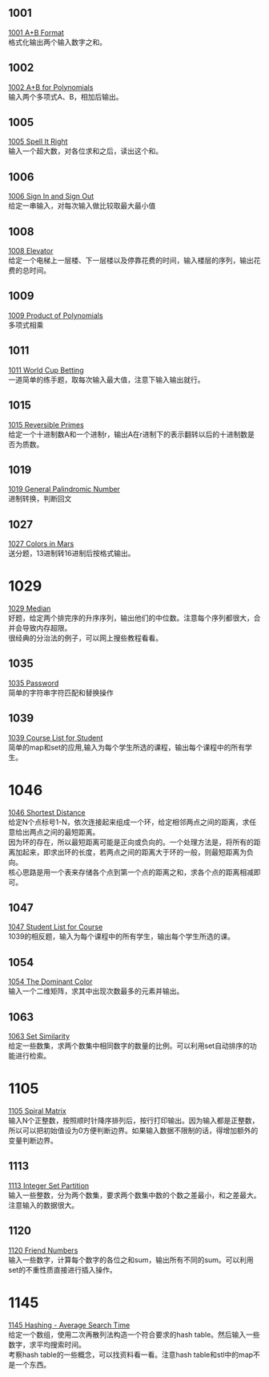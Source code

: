 ## 1001
[1001 A+B Format](https://pintia.cn/problem-sets/994805342720868352/problems/994805528788582400)  
格式化输出两个输入数字之和。  

## 1002
[1002 A+B for Polynomials](https://pintia.cn/problem-sets/994805342720868352/problems/994805526272000000)  
输入两个多项式A、B，相加后输出。

## 1005
[1005 Spell It Right](https://pintia.cn/problem-sets/994805342720868352/problems/994805519074574336)  
输入一个超大数，对各位求和之后，读出这个和。  

## 1006
[1006 Sign In and Sign Out](https://pintia.cn/problem-sets/994805342720868352/problems/994805516654460928)  
给定一串输入，对每次输入做比较取最大最小值  

## 1008
[1008 Elevator](https://pintia.cn/problem-sets/994805342720868352/problems/994805511923286016)  
给定一个电梯上一层楼、下一层楼以及停靠花费的时间，输入楼层的序列，输出花费的总时间。  

## 1009
[1009 Product of Polynomials](https://pintia.cn/problem-sets/994805342720868352/problems/994805509540921344)  
多项式相乘  

## 1011
[1011 World Cup Betting](https://pintia.cn/problem-sets/994805342720868352/problems/994805504927186944)  
一道简单的练手题，取每次输入最大值，注意下输入输出就行。  

## 1015
[1015 Reversible Primes](https://pintia.cn/problem-sets/994805342720868352/problems/994805495863296000)  
给定一个十进制数A和一个进制r，输出A在r进制下的表示翻转以后的十进制数是否为质数。  

## 1019
[1019 General Palindromic Number](https://pintia.cn/problem-sets/994805342720868352/problems/994805487143337984)  
进制转换，判断回文  

## 1027
[1027 Colors in Mars](https://pintia.cn/problem-sets/994805342720868352/problems/994805470349344768)  
送分题，13进制转16进制后按格式输出。  

# 1029
[1029 Median](https://pintia.cn/problem-sets/994805342720868352/problems/994805466364755968)  
好题，给定两个排完序的升序序列，输出他们的中位数。注意每个序列都很大，合并会导致内存超限。  
很经典的分治法的例子，可以网上搜些教程看看。  

## 1035
[1035 Password](https://pintia.cn/problem-sets/994805342720868352/problems/994805454989803520)  
简单的字符串字符匹配和替换操作  

## 1039
[1039 Course List for Student](https://pintia.cn/problem-sets/994805342720868352/problems/994805447855292416)  
简单的map和set的应用,输入为每个学生所选的课程，输出每个课程中的所有学生。  

# 1046
[1046 Shortest Distance](https://pintia.cn/problem-sets/994805342720868352/problems/994805435700199424)  
给定N个点标号1-N，依次连接起来组成一个环，给定相邻两点之间的距离，求任意给出两点之间的最短距离。  
因为环的存在，所以最短距离可能是正向或负向的。一个处理方法是，将所有的距离加起来，即求出环的长度，若两点之间的距离大于环的一般，则最短距离为负向。  
核心思路是用一个表来存储各个点到第一个点的距离之和，求各个点的距离相减即可。  

## 1047
[1047 Student List for Course](https://pintia.cn/problem-sets/994805342720868352/problems/994805433955368960)  
1039的相反题，输入为每个课程中的所有学生，输出每个学生所选的课。  

## 1054
[1054 The Dominant Color](https://pintia.cn/problem-sets/994805342720868352/problems/994805422639136768)  
输入一个二维矩阵，求其中出现次数最多的元素并输出。  

## 1063
[1063 Set Similarity](https://pintia.cn/problem-sets/994805342720868352/problems/994805409175420928)  
给定一些数集，求两个数集中相同数字的数量的比例。可以利用set自动排序的功能进行检索。  

# 1105
[1105 Spiral Matrix](https://pintia.cn/problem-sets/994805342720868352/problems/994805363117768704)  
输入N个正整数，按照顺时针降序排列后，按行打印输出。因为输入都是正整数，所以可以把初始值设为0方便判断边界。如果输入数据不限制的话，得增加额外的变量判断边界。    

## 1113
[1113 Integer Set Partition](https://pintia.cn/problem-sets/994805342720868352/problems/994805357258326016)  
输入一些整数，分为两个数集，要求两个数集中数的个数之差最小，和之差最大。注意输入的数据很大。  

## 1120
[1120 Friend Numbers](https://pintia.cn/problem-sets/994805342720868352/problems/994805352925609984)  
输入一些数字，计算每个数字的各位之和sum，输出所有不同的sum。可以利用set的不重性质直接进行插入操作。  

# 1145
[1145 Hashing - Average Search Time](https://pintia.cn/problem-sets/994805342720868352/problems/994805343236767744)  
给定一个数组，使用二次再散列法构造一个符合要求的hash table。然后输入一些数字，求平均搜索时间。  
考察hash table的一些概念，可以找资料看一看。注意hash table和stl中的map不是一个东西。  

